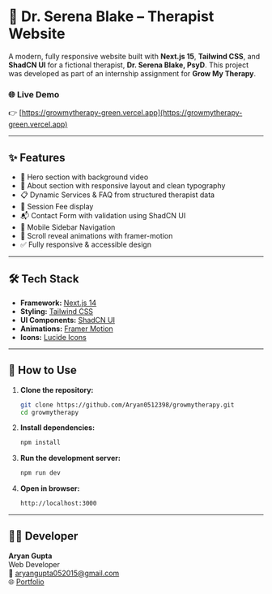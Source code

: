 # 🧠 Dr. Serena Blake – Therapist Website

A modern, fully responsive website built with **Next.js 15**, **Tailwind CSS**, and **ShadCN UI** for a fictional therapist, **Dr. Serena Blake, PsyD**. This project was developed as part of an internship assignment for **Grow My Therapy**.

### 🌐 Live Demo  
👉 [https://growmytherapy-green.vercel.app](https://growmytherapy-green.vercel.app)

---

## ✨ Features

- 🎥 Hero section with background video
- 📖 About section with responsive layout and clean typography
- 📋 Dynamic Services & FAQ from structured therapist data
- 🧾 Session Fee display
- 📬 Contact Form with validation using ShadCN UI
- 📱 Mobile Sidebar Navigation
- 💬 Scroll reveal animations with framer-motion
- ✅ Fully responsive & accessible design

---

## 🛠️ Tech Stack

- **Framework:** [Next.js 14](https://nextjs.org/)
- **Styling:** [Tailwind CSS](https://tailwindcss.com/)
- **UI Components:** [ShadCN UI](https://ui.shadcn.com/)
- **Animations:** [Framer Motion](https://www.framer.com/motion/)
- **Icons:** [Lucide Icons](https://lucide.dev/)

---

## 📩 How to Use

1. **Clone the repository:**

   ```bash
   git clone https://github.com/Aryan0512398/growmytherapy.git
   cd growmytherapy
2. **Install dependencies:**

   ```bash
   npm install
3. **Run the development server:**

   ```bash
   npm run dev
4. **Open in browser:**
   ```bash
   http://localhost:3000
---

## 🧑‍💻 Developer

**Aryan Gupta**  
Web Developer  
📧 [aryangupta052015@gmail.com](mailto:aryangupta052015@gmail.com)  
🌐 [Portfolio](https://portfolio-mu-gules-67.vercel.app)


